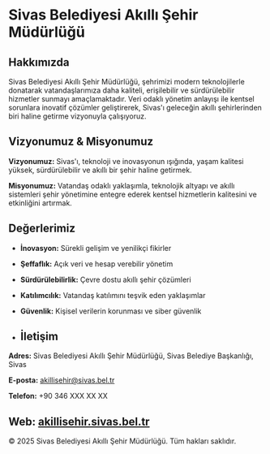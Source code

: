 # Sivas Belediyesi Akıllı Şehir Müdürlüğü

## Hakkımızda

Sivas Belediyesi Akıllı Şehir Müdürlüğü, şehrimizi modern teknolojilerle donatarak vatandaşlarımıza daha kaliteli, erişilebilir ve sürdürülebilir hizmetler sunmayı amaçlamaktadır. Veri odaklı yönetim anlayışı ile kentsel sorunlara inovatif çözümler geliştirerek, Sivas'ı geleceğin akıllı şehirlerinden biri haline getirme vizyonuyla çalışıyoruz.

## Vizyonumuz & Misyonumuz

**Vizyonumuz:** Sivas'ı, teknoloji ve inovasyonun ışığında, yaşam kalitesi yüksek, sürdürülebilir ve akıllı bir şehir haline getirmek.

**Misyonumuz:** Vatandaş odaklı yaklaşımla, teknolojik altyapı ve akıllı sistemleri şehir yönetimine entegre ederek kentsel hizmetlerin kalitesini ve etkinliğini artırmak.

## Değerlerimiz

- **İnovasyon:** Sürekli gelişim ve yenilikçi fikirler
- **Şeffaflık:** Açık veri ve hesap verebilir yönetim
- **Sürdürülebilirlik:** Çevre dostu akıllı şehir çözümleri
- **Katılımcılık:** Vatandaş katılımını teşvik eden yaklaşımlar
- **Güvenlik:** Kişisel verilerin korunması ve siber güvenlik

- ## İletişim

**Adres:** Sivas Belediyesi Akıllı Şehir Müdürlüğü, Sivas Belediye Başkanlığı, Sivas

**E-posta:** akillisehir@sivas.bel.tr

**Telefon:** +90 346 XXX XX XX

**Web:** [akillisehir.sivas.bel.tr](https://akillisehir.sivas.bel.tr)
---
© 2025 Sivas Belediyesi Akıllı Şehir Müdürlüğü. Tüm hakları saklıdır.
